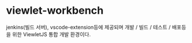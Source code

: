 # viewlet-workbench

jenkins(빌드 서버), vscode-extension등에 제공되며 개발 / 빌드 / 테스트 / 배포등을 위한 ViewletJS 통합 개발 환경이다.
